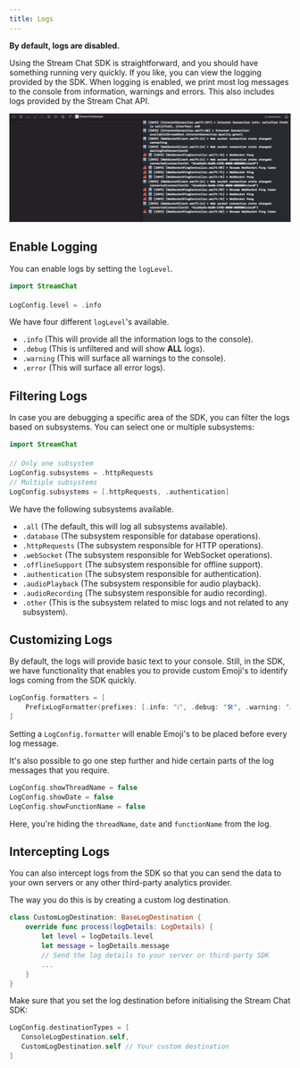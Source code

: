 ```yaml
---
title: Logs
---
```


**By default, logs are disabled.**

Using the Stream Chat SDK is straightforward, and you should have something running very quickly. If you like, you can view the logging provided by the SDK. When logging is enabled, we print most log messages to the console from information, warnings and errors. This also includes logs provided by the Stream Chat API.

![Screenshot shows Xcode with the customized logs in the console](../assets/log-messages.png)

## Enable Logging

You can enable logs by setting the `logLevel`.

```swift
import StreamChat

LogConfig.level = .info
```

We have four different `logLevel`'s available.

- `.info` (This will provide all the information logs to the console).
- `.debug` (This is unfiltered and will show **ALL** logs).
- `.warning` (This will surface all warnings to the console).
- `.error` (This will surface all error logs).

## Filtering Logs

In case you are debugging a specific area of the SDK, you can filter the logs based on subsystems. You can select one or multiple subsystems:

```swift
import StreamChat

// Only one subsystem
LogConfig.subsystems = .httpRequests
// Multiple subsystems
LogConfig.subsystems = [.httpRequests, .authentication]
```

We have the following subsystems available.

- `.all` (The default, this will log all subsystems available).
- `.database` (The subsystem responsible for database operations).
- `.httpRequests` (The subsystem responsible for HTTP operations).
- `.webSocket` (The subsystem responsible for WebSocket operations).
- `.offlineSupport` (The subsystem responsible for offline support).
- `.authentication` (The subsystem responsible for authentication).
- `.audioPlayback` (The subsystem responsible for audio playback).
- `.audioRecording` (The subsystem responsible for audio recording).
- `.other` (This is the subsystem related to misc logs and not related to any subsystem).

## Customizing Logs

By default, the logs will provide basic text to your console. Still, in the SDK, we have functionality that enables you to provide custom Emoji's to identify logs coming from the SDK quickly.

```swift
LogConfig.formatters = [
    PrefixLogFormatter(prefixes: [.info: "ℹ️", .debug: "🛠", .warning: "⚠️", .error: "🚨"])
]
```

Setting a `LogConfig.formatter` will enable Emoji's to be placed before every log message.

It's also possible to go one step further and hide certain parts of the log messages that you require.

```swift
LogConfig.showThreadName = false
LogConfig.showDate = false
LogConfig.showFunctionName = false
```

Here, you're hiding the `threadName`, `date` and `functionName` from the log.

## Intercepting Logs

You can also intercept logs from the SDK so that you can send the data to your own servers or any other third-party analytics provider.

The way you do this is by creating a custom log destination.

```swift
class CustomLogDestination: BaseLogDestination {
    override func process(logDetails: LogDetails) {
        let level = logDetails.level
        let message = logDetails.message
        // Send the log details to your server or third-party SDK
        ...
    }
}
```

Make sure that you set the log destination before initialising the Stream Chat SDK:

```swift
LogConfig.destinationTypes = [
   ConsoleLogDestination.self,
   CustomLogDestination.self // Your custom destination
]
```
